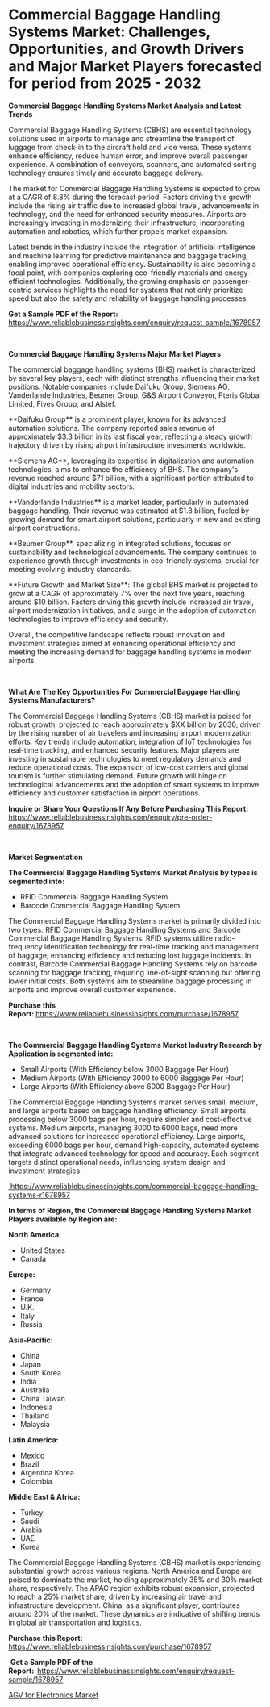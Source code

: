 <p><h1>Commercial Baggage Handling Systems Market: Challenges, Opportunities, and Growth Drivers and Major Market Players forecasted for period from 2025 - 2032</h1></p><p><strong>Commercial Baggage Handling Systems Market Analysis and Latest Trends</strong></p>
<p><p>Commercial Baggage Handling Systems (CBHS) are essential technology solutions used in airports to manage and streamline the transport of luggage from check-in to the aircraft hold and vice versa. These systems enhance efficiency, reduce human error, and improve overall passenger experience. A combination of conveyors, scanners, and automated sorting technology ensures timely and accurate baggage delivery.</p><p>The market for Commercial Baggage Handling Systems is expected to grow at a CAGR of 8.8% during the forecast period. Factors driving this growth include the rising air traffic due to increased global travel, advancements in technology, and the need for enhanced security measures. Airports are increasingly investing in modernizing their infrastructure, incorporating automation and robotics, which further propels market expansion.</p><p>Latest trends in the industry include the integration of artificial intelligence and machine learning for predictive maintenance and baggage tracking, enabling improved operational efficiency. Sustainability is also becoming a focal point, with companies exploring eco-friendly materials and energy-efficient technologies. Additionally, the growing emphasis on passenger-centric services highlights the need for systems that not only prioritize speed but also the safety and reliability of baggage handling processes.</p></p>
<p><strong>Get a Sample PDF of the Report:&nbsp;</strong> <a href="https://www.reliablebusinessinsights.com/enquiry/request-sample/1678957?utm_campaign=3051&utm_medium=2&utm_source=Github&utm_content=ia&utm_term=24032025&utm_id=commercial-baggage-handling-systems">https://www.reliablebusinessinsights.com/enquiry/request-sample/1678957</a></p>
<p>&nbsp;</p>
<p><strong>Commercial Baggage Handling Systems Major Market Players</strong></p>
<p><p>The commercial baggage handling systems (BHS) market is characterized by several key players, each with distinct strengths influencing their market positions. Notable companies include Daifuku Group, Siemens AG, Vanderlande Industries, Beumer Group, G&S Airport Conveyor, Pteris Global Limited, Fives Group, and Alstef.</p><p>**Daifuku Group** is a prominent player, known for its advanced automation solutions. The company reported sales revenue of approximately $3.3 billion in its last fiscal year, reflecting a steady growth trajectory driven by rising airport infrastructure investments worldwide.</p><p>**Siemens AG**, leveraging its expertise in digitalization and automation technologies, aims to enhance the efficiency of BHS. The company's revenue reached around $71 billion, with a significant portion attributed to digital industries and mobility sectors.</p><p>**Vanderlande Industries** is a market leader, particularly in automated baggage handling. Their revenue was estimated at $1.8 billion, fueled by growing demand for smart airport solutions, particularly in new and existing airport constructions.</p><p>**Beumer Group**, specializing in integrated solutions, focuses on sustainability and technological advancements. The company continues to experience growth through investments in eco-friendly systems, crucial for meeting evolving industry standards.</p><p>**Future Growth and Market Size**: The global BHS market is projected to grow at a CAGR of approximately 7% over the next five years, reaching around $10 billion. Factors driving this growth include increased air travel, airport modernization initiatives, and a surge in the adoption of automation technologies to improve efficiency and security.</p><p>Overall, the competitive landscape reflects robust innovation and investment strategies aimed at enhancing operational efficiency and meeting the increasing demand for baggage handling systems in modern airports.</p></p>
<p>&nbsp;</p>
<p><strong>What Are The Key Opportunities For Commercial Baggage Handling Systems Manufacturers?</strong></p>
<p><p>The Commercial Baggage Handling Systems (CBHS) market is poised for robust growth, projected to reach approximately $XX billion by 2030, driven by the rising number of air travelers and increasing airport modernization efforts. Key trends include automation, integration of IoT technologies for real-time tracking, and enhanced security features. Major players are investing in sustainable technologies to meet regulatory demands and reduce operational costs. The expansion of low-cost carriers and global tourism is further stimulating demand. Future growth will hinge on technological advancements and the adoption of smart systems to improve efficiency and customer satisfaction in airport operations.</p></p>
<p><strong>Inquire or Share Your Questions If Any Before Purchasing This Report:</strong> <a href="https://www.reliablebusinessinsights.com/enquiry/pre-order-enquiry/1678957?utm_campaign=3051&utm_medium=2&utm_source=Github&utm_content=ia&utm_term=24032025&utm_id=commercial-baggage-handling-systems">https://www.reliablebusinessinsights.com/enquiry/pre-order-enquiry/1678957</a></p>
<p>&nbsp;</p>
<p><strong>Market Segmentation</strong></p>
<p><strong>The Commercial Baggage Handling Systems Market Analysis by types is segmented into:</strong></p>
<p><ul><li>RFID Commercial Baggage Handling System</li><li>Barcode Commercial Baggage Handling System</li></ul></p>
<p><p>The Commercial Baggage Handling Systems market is primarily divided into two types: RFID Commercial Baggage Handling Systems and Barcode Commercial Baggage Handling Systems. RFID systems utilize radio-frequency identification technology for real-time tracking and management of baggage, enhancing efficiency and reducing lost luggage incidents. In contrast, Barcode Commercial Baggage Handling Systems rely on barcode scanning for baggage tracking, requiring line-of-sight scanning but offering lower initial costs. Both systems aim to streamline baggage processing in airports and improve overall customer experience.</p></p>
<p><strong>Purchase this Report:&nbsp;</strong><a href="https://www.reliablebusinessinsights.com/purchase/1678957?utm_campaign=3051&utm_medium=2&utm_source=Github&utm_content=ia&utm_term=24032025&utm_id=commercial-baggage-handling-systems">https://www.reliablebusinessinsights.com/purchase/1678957</a></p>
<p>&nbsp;</p>
<p><strong>The Commercial Baggage Handling Systems Market Industry Research by Application is segmented into:</strong></p>
<p><ul><li>Small Airports (With Efficiency below 3000 Baggage Per Hour)</li><li>Medium Airports (With Efficiency 3000 to 6000 Baggage Per Hour)</li><li>Large Airports (With Efficiency above 6000 Baggage Per Hour)</li></ul></p>
<p><p>The Commercial Baggage Handling Systems market serves small, medium, and large airports based on baggage handling efficiency. Small airports, processing below 3000 bags per hour, require simpler and cost-effective systems. Medium airports, managing 3000 to 6000 bags, need more advanced solutions for increased operational efficiency. Large airports, exceeding 6000 bags per hour, demand high-capacity, automated systems that integrate advanced technology for speed and accuracy. Each segment targets distinct operational needs, influencing system design and investment strategies.</p></p>
<p><a href="https://www.reliablebusinessinsights.com/commercial-baggage-handling-systems-r1678957?utm_campaign=3051&utm_medium=2&utm_source=Github&utm_content=ia&utm_term=24032025&utm_id=commercial-baggage-handling-systems">&nbsp;https://www.reliablebusinessinsights.com/commercial-baggage-handling-systems-r1678957</a></p>
<p><strong>In terms of Region, the Commercial Baggage Handling Systems Market Players available by Region are:</strong></p>
<p>
    <p> <strong> North America: </strong>
        <ul>
            <li>United States</li>
            <li>Canada</li>
        </ul>
        </p> 
    <p> <strong> Europe: </strong>
        <ul>
            <li>Germany</li>
            <li>France</li>
            <li>U.K.</li>
            <li>Italy</li>
            <li>Russia</li>
        </ul>
        </p> 
    <p> <strong> Asia-Pacific: </strong>
        <ul>
            <li>China</li>
            <li>Japan</li>
            <li>South Korea</li>
            <li>India</li>
            <li>Australia</li>
            <li>China Taiwan</li>
            <li>Indonesia</li>
            <li>Thailand</li>
            <li>Malaysia</li>
        </ul>
        </p> 
    <p> <strong> Latin America: </strong>
        <ul>
            <li>Mexico</li>
            <li>Brazil</li>
            <li>Argentina Korea</li>
            <li>Colombia</li>
        </ul>
        </p> 
    <p> <strong> Middle East & Africa: </strong>
        <ul>
            <li>Turkey</li>
            <li>Saudi</li>
            <li>Arabia</li>
            <li>UAE</li>
            <li>Korea</li>
        </ul>
    </p>
    </p>
<p><p>The Commercial Baggage Handling Systems (CBHS) market is experiencing substantial growth across various regions. North America and Europe are poised to dominate the market, holding approximately 35% and 30% market share, respectively. The APAC region exhibits robust expansion, projected to reach a 25% market share, driven by increasing air travel and infrastructure development. China, as a significant player, contributes around 20% of the market. These dynamics are indicative of shifting trends in global air transportation and logistics.</p></p>
<p><strong>Purchase this Report: </strong><a href="https://www.reliablebusinessinsights.com/purchase/1678957?utm_campaign=3051&utm_medium=2&utm_source=Github&utm_content=ia&utm_term=24032025&utm_id=commercial-baggage-handling-systems">https://www.reliablebusinessinsights.com/purchase/1678957</a></p>
<p>&nbsp;<strong>Get a Sample PDF of the Report:&nbsp;&nbsp;</strong><a href="https://www.reliablebusinessinsights.com/enquiry/request-sample/1678957?utm_campaign=3051&utm_medium=2&utm_source=Github&utm_content=ia&utm_term=24032025&utm_id=commercial-baggage-handling-systems">https://www.reliablebusinessinsights.com/enquiry/request-sample/1678957</a></p>
<p><strong></strong></p>
<p><p><a href="https://github.com/mohmodsiason/Market-Research-Report-List-1/blob/main/agv-for-electronics-market.md?utm_campaign=3051&utm_medium=2&utm_source=Github&utm_content=ia&utm_term=24032025&utm_id=commercial-baggage-handling-systems">AGV for Electronics Market</a></p></p>